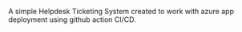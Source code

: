 A simple Helpdesk Ticketing System created to work with azure app deployment using github action CI/CD.
